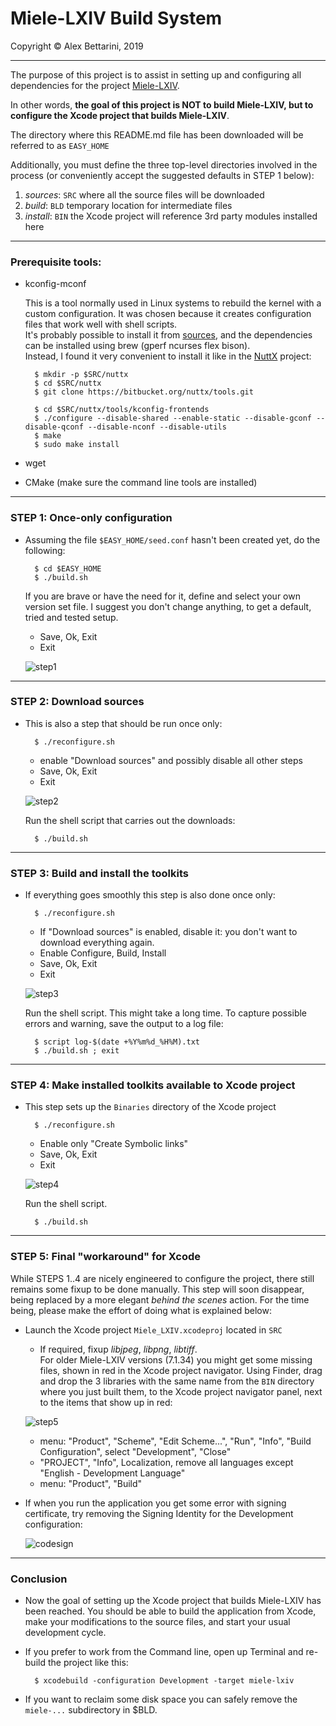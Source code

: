 # Miele-LXIV Build System

Copyright &copy; Alex Bettarini, 2019

---

The purpose of this project is to assist in setting up and configuring all dependencies for the project [Miele-LXIV](https://github.com/bettar/miele-lxiv).

In other words, <b>the goal of this project is NOT  to build Miele-LXIV, but to configure the Xcode project that builds Miele-LXIV</b>.

The directory where this README.md file has been downloaded will be referred to as `EASY_HOME`

Additionally, you must define the three top-level directories involved in the process (or conveniently accept the suggested defaults in STEP 1 below):

1. *sources*: `SRC` where all the source files will be downloaded
2. *build*: `BLD` temporary location for intermediate files
3. *install*: `BIN` the Xcode project will reference 3rd party modules installed here

---
### Prerequisite tools:

- kconfig-mconf

	This is a tool normally used in Linux systems to rebuild the kernel with a custom configuration. It was chosen because it creates configuration files that work well with shell scripts.<br />
	It's probably possible to install it from [sources](http://distortos.org/documentation/building-kconfig-frontends-linux/), and the dependencies can be installed using brew (gperf ncurses flex bison).<br />
	 Instead, I found it very convenient to install it like in the [NuttX](https://bitbucket.org/nuttx/) project:
	
		$ mkdir -p $SRC/nuttx
		$ cd $SRC/nuttx
		$ git clone https://bitbucket.org/nuttx/tools.git
		
		$ cd $SRC/nuttx/tools/kconfig-frontends
		$ ./configure --disable-shared --enable-static --disable-gconf --disable-qconf --disable-nconf --disable-utils
		$ make
		$ sudo make install

- wget
- CMake (make sure the command line tools are installed)

		
---
### STEP 1: Once-only configuration

- Assuming the file `$EASY_HOME/seed.conf` hasn't been created yet, do the following:

		$ cd $EASY_HOME
		$ ./build.sh
	
	If you are brave or have the need for it, define and select your own version set file. I suggest you don't change anything, to get a default, tried and tested setup.

	- Save, Ok, Exit
	- Exit

	![step1](img/step1.png)

---
### STEP 2: Download sources

- This is also a step that should be run once only:

		$ ./reconfigure.sh

	- enable "Download sources" and possibly disable all other steps
	- Save, Ok, Exit
	- Exit

	![step2](img/step2.png)

	Run the shell script that carries out the downloads:

		$ ./build.sh

---
### STEP 3: Build and install the toolkits

- If everything goes smoothly this step is also done once only:

		$ ./reconfigure.sh

	- If "Download sources" is enabled, disable it: you don't want to download everything again.
	- Enable Configure, Build, Install
	- Save, Ok, Exit
	- Exit

	![step3](img/step3.png)

	Run the shell script. This might take a long time. To capture possible errors and warning, save the output to a log file:

		$ script log-$(date +%Y%m%d_%H%M).txt
		$ ./build.sh ; exit

---
### STEP 4: Make installed toolkits available to Xcode project

- This step sets up the `Binaries` directory of the Xcode project

		$ ./reconfigure.sh

	- Enable only "Create Symbolic links"
	- Save, Ok, Exit
	- Exit

	![step4](img/step4.png)

	Run the shell script.

		$ ./build.sh

---
### STEP 5: Final "workaround" for Xcode

While STEPS 1..4 are nicely engineered to configure the project, there still remains some fixup to be done manually. This step will soon disappear, being replaced by a more elegant *behind the scenes* action. For the time being, please make the effort of doing what is explained below:

- Launch the Xcode project `Miele_LXIV.xcodeproj` located in `SRC`

	-  If required, fixup *libjpeg*, *libpng*, *libtiff*.<br />
	For older Miele-LXIV versions (7.1.34) you might get some missing files, shown in red in the Xcode project navigator. Using Finder, drag and drop the 3 libraries with the same name from the `BIN` directory where you just built them, to the Xcode project navigator panel, next to the items that show up in red:

	![step5](img/step5.png)

	- menu: "Product", "Scheme", "Edit Scheme...", "Run", "Info", "Build Configuration", select "Development", "Close"
	- "PROJECT", "Info", Localization, remove all languages except "English - Development Language"
	- menu: "Product", "Build"

- If when you run the application you get some error with signing certificate, try removing the Signing Identity for the Development configuration:

	![codesign](img/codesign.png)

---

### Conclusion 
- Now the goal of setting up the Xcode project that builds Miele-LXIV has been reached. You should be able to build the application from Xcode, make your modifications to the source files, and start your usual development cycle.
- If you prefer to work from the Command line, open up Terminal and re-build the project like this:

		$ xcodebuild -configuration Development -target miele-lxiv

- If you want to reclaim some disk space you can safely remove the `miele-...` subdirectory in $BLD.

